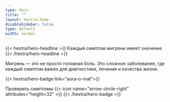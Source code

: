 ```yaml
---
type: docs
title: ""
layout: hextra-home
disableSidebar: false
type: default
width: normal
---
```


<!-- markdownlint-disable MD033 MD034-->

<div class="hx-mt-6 hx-mb-6">
{{< hextra/hero-headline >}}
    Каждый симптом мигрени имеет значение
{{< /hextra/hero-headline >}}
</div>


Мигрень — это не просто головная боль. Это сложное заболевание, где каждый симптом важен для диагностики, лечения и качества жизни.

{{< hextra/hero-badge link="aura-o-mat">}}
  <div class="hx-w-2 hx-h-2 hx-rounded-full hx-bg-primary-400"></div>
  <span class="hx-text-lg">Проверить симптомы</span>
  {{< icon name="arrow-circle-right" attributes="height=32" >}}
{{< /hextra/hero-badge >}}
